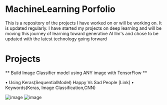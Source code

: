 # MachineLearning Porfolio

This is a repository of the projects I have worked on or will be working on. It is updated regularly. I have started my projects on deep learning and will be moving this journey of learning toward generative AI llm's and chose to be updated with the latest technology going forward 

# Projects

** Build Image Classifier model using ANY image with TensorFlow ** 


•	Using Keras(SequentialModel) Happy Vs Sad People [Link]
•	Keywords(Keras, Image Classification,CNN)

![image](https://github.com/FarheenAkhter786/MachineLearning_Porfolio/assets/144804109/2a08e52e-c19f-4a52-aad2-76c7a8201210)
![image](https://github.com/FarheenAkhter786/MachineLearning_Porfolio/assets/144804109/85786d36-358a-4e81-ad93-42fdde156850)

